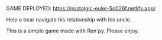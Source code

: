 GAME DEPLOYED: https://nostalgic-euler-5c026f.netlify.app/

Help a bear navigate his relationship with his uncle.

This is a simple game made with Ren'py. Please enjoy.